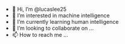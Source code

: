 - 👋 Hi, I’m @lucaslee25
- 👀 I’m interested in machine intelligence 
- 🌱 I’m currently learning human intelligence
- 💞️ I’m looking to collaborate on ...
- 📫 How to reach me ...

<!---
lucaslee25/lucaslee25 is a ✨ special ✨ repository because its `README.md` (this file) appears on your GitHub profile.
You can click the Preview link to take a look at your changes.
--->
